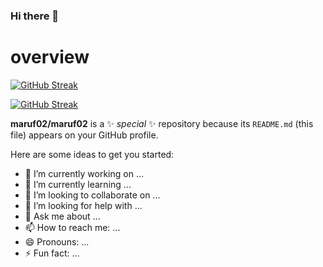 ### Hi there 👋

# overview

[![GitHub Streak](https://github-readme-streak-stats.herokuapp.com?user=maruf02&theme=transparent)](https://git.io/streak-stats)

[![GitHub Streak](https://github-readme-streak-stats.herokuapp.com?user=maruf02&theme=transparent&card_width=700)](https://git.io/streak-stats)

**maruf02/maruf02** is a ✨ _special_ ✨ repository because its `README.md` (this file) appears on your GitHub profile.

Here are some ideas to get you started:

- 🔭 I’m currently working on ...
- 🌱 I’m currently learning ...
- 👯 I’m looking to collaborate on ...
- 🤔 I’m looking for help with ...
- 💬 Ask me about ...
- 📫 How to reach me: ...
- 😄 Pronouns: ...
- ⚡ Fun fact: ...
